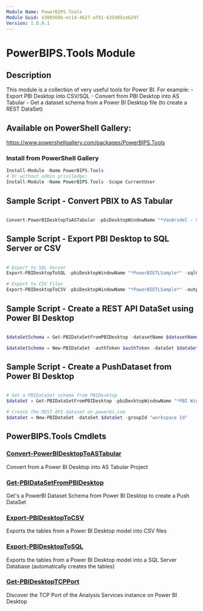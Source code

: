 ```yaml
---
Module Name: PowerBIPS.Tools
Module Guid: 4380560b-ec14-4627-af81-635405ceb29f
Version: 1.0.0.1
---
```


# PowerBIPS.Tools Module
## Description
This module is a collection of very useful tools for Power BI.
For example:
    - Export PBI Desktop into CSV/SQL
    - Convert from PBI Desktop into AS Tabular
    - Get a dataset schema from a Power BI Desktop file (to create a REST DataSet)

## Available on PowerShell Gallery: 

https://www.powershellgallery.com/packages/PowerBIPS.Tools


### Install from PowerShell Gallery

```powershell
Install-Module -Name PowerBIPS.Tools
# Or without admin priviledge:
Install-Module -Name PowerBIPS.Tools -Scope CurrentUser
```

## Sample Script - Convert PBIX to AS Tabular

```powershell

Convert-PowerBIDesktopToASTabular -pbiDesktopWindowName "*VanArsdel - Sales*" -outputPath "$currentPath\SSAS"

```

## Sample Script - Export PBI Desktop to SQL Server or CSV

```powershell

# Export to SQL Server
Export-PBIDesktopToSQL -pbiDesktopWindowName "*PowerBIETLSample*" -sqlConnStr "Data Source=.\sql2017; Initial Catalog=Dummy; Integrated Security=true" -sqlSchema "stg"

# Export to CSV Files
Export-PBIDesktopToCSV -pbiDesktopWindowName "*PowerBIETLSample*" -outputPath ".\outputFolder"

```

## Sample Script - Create a REST API DataSet using Power BI Desktop

```powershell

$dataSetSchema = Get-PBIDataSetFromPBIDesktop -datasetName $datasetName -pbiDesktopWindowName "*RealTime*"

$dataSetSchema = New-PBIDataSet -authToken $authToken -dataSet $dataSetSchema -ignoreIfDataSetExists

```

## Sample Script - Create a PushDataset from Power BI Desktop

```powershell

# Get a PBIDataSet schema from PBIDesktop
$dataSet = Get-PBIDataSetFromPBIDesktop -pbiDesktopWindowName "*PBI Window*" -datasetName "PushDataSet"

# Create the REST API dataset on powerbi.com
$dataSet = New-PBIDataSet -dataSet $dataSet -groupId "workspace Id"

```

## PowerBIPS.Tools Cmdlets
### [Convert-PowerBIDesktopToASTabular](doc/Convert-PowerBIDesktopToASTabular.md)
Convert from a Power BI Desktop into AS Tabular Project

### [Get-PBIDataSetFromPBIDesktop](doc/Get-PBIDataSetFromPBIDesktop.md)
Get's a PowerBI Dataset Schema from Power BI Desktop to create a Push DataSet

### [Export-PBIDesktopToCSV](doc/Export-PBIDesktopToCSV.md)
Exports the tables from a Power BI Desktop model into CSV files

### [Export-PBIDesktopToSQL](doc/Export-PBIDesktopToSQL.md)
Exports the tables from a Power BI Desktop model into a SQL Server Database (automatically creates the tables)

### [Get-PBIDesktopTCPPort](doc/Get-PBIDesktopTCPPort.md)
Discover the TCP Port of the Analysis Services instance on Power BI Desktop

